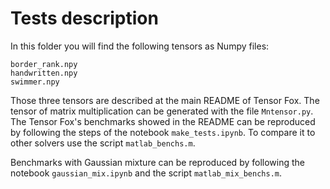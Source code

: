 # Tests description

In this folder you will find the following tensors as Numpy files:

    border_rank.npy
    handwritten.npy
    swimmer.npy

Those three tensors are described at the main README of Tensor Fox. The tensor of matrix multiplication can be generated with the file `Mntensor.py`. The Tensor Fox's benchmarks showed in the README can be reproduced by following the steps of the notebook `make_tests.ipynb`. To compare it to other solvers use the script `matlab_benchs.m`.

Benchmarks with Gaussian mixture can be reproduced by following the notebook `gaussian_mix.ipynb` and the script `matlab_mix_benchs.m`. 
